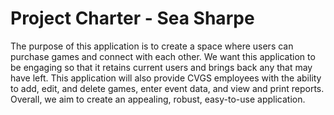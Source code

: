 # Project Charter - Sea Sharpe

The purpose of this application is to create a space where users can purchase games and connect with each other.  We want this application to be engaging so that it 
retains current users and brings back any that may have left.  This application will also provide CVGS employees 
with the ability to add, edit, and delete games, enter event data, and view and print reports.  Overall, 
we aim to create an appealing, robust, easy-to-use application.
